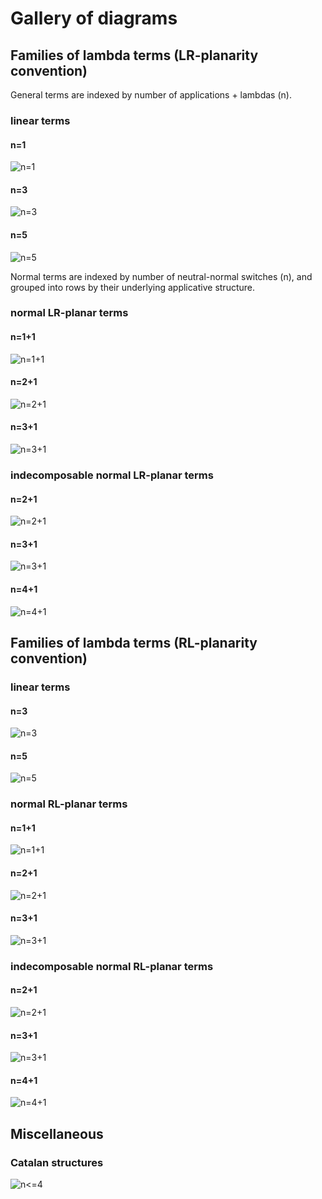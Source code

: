 # Gallery of diagrams

## Families of lambda terms (LR-planarity convention)

General terms are indexed by number of applications + lambdas (n).

### linear terms
#### n=1
![n=1](https://rawgit.com/noamz/linlam-gos/master/diagrams/linearLR1.svg)
#### n=3
![n=3](https://rawgit.com/noamz/linlam-gos/master/diagrams/linearLR3.svg)
#### n=5
![n=5](https://rawgit.com/noamz/linlam-gos/master/diagrams/linearLR5.svg)

Normal terms are indexed by number of neutral-normal switches (n), and grouped into rows by their underlying applicative structure.

### normal LR-planar terms
#### n=1+1
![n=1+1](https://rawgit.com/noamz/linlam-gos/master/diagrams/nptLR1.svg)
#### n=2+1
![n=2+1](https://rawgit.com/noamz/linlam-gos/master/diagrams/nptLR2.svg)
#### n=3+1
![n=3+1](https://rawgit.com/noamz/linlam-gos/master/diagrams/nptLR3.svg)

### indecomposable normal LR-planar terms
#### n=2+1
![n=2+1](https://rawgit.com/noamz/linlam-gos/master/diagrams/nptiLR2.svg)
#### n=3+1
![n=3+1](https://rawgit.com/noamz/linlam-gos/master/diagrams/nptiLR3.svg)
#### n=4+1
![n=4+1](https://rawgit.com/noamz/linlam-gos/master/diagrams/nptiLR4.svg)

## Families of lambda terms (RL-planarity convention)

### linear terms
#### n=3
![n=3](https://rawgit.com/noamz/linlam-gos/master/diagrams/linearRL3.svg)
#### n=5
![n=5](https://rawgit.com/noamz/linlam-gos/master/diagrams/linearRL5.svg)

### normal RL-planar terms
#### n=1+1
![n=1+1](https://rawgit.com/noamz/linlam-gos/master/diagrams/nptRL1.svg)
#### n=2+1
![n=2+1](https://rawgit.com/noamz/linlam-gos/master/diagrams/nptRL2.svg)
#### n=3+1
![n=3+1](https://rawgit.com/noamz/linlam-gos/master/diagrams/nptRL3.svg)

### indecomposable normal RL-planar terms
#### n=2+1
![n=2+1](https://rawgit.com/noamz/linlam-gos/master/diagrams/nptiRL2.svg)
#### n=3+1
![n=3+1](https://rawgit.com/noamz/linlam-gos/master/diagrams/nptiRL3.svg)
#### n=4+1
![n=4+1](https://rawgit.com/noamz/linlam-gos/master/diagrams/nptiRL4.svg)

## Miscellaneous

### Catalan structures
![n<=4](https://rawgit.com/noamz/linlam-gos/master/diagrams/catalan4.svg)
